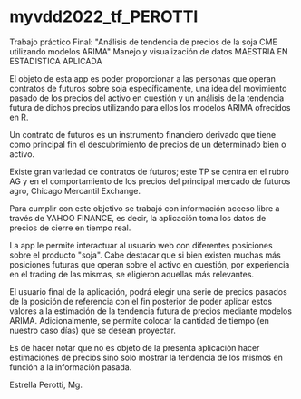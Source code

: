 # myvdd2022_tf_PEROTTI

Trabajo práctico Final: "Análisis de tendencia de precios de la soja CME utilizando modelos ARIMA"
Manejo y visualización de datos
MAESTRIA EN ESTADISTICA APLICADA

El objeto de esta app es poder proporcionar a las personas que operan contratos
de futuros sobre soja específicamente, una idea del movimiento pasado de los 
precios del activo en cuestión y un análisis de la tendencia futura de dichos
precios utilizando para ellos los modelos ARIMA ofrecidos en R. 

Un contrato de futuros es un instrumento financiero derivado que tiene como principal fin el descubrimiento de precios de un determinado bien o activo. 

Existe gran variedad de contratos de futuros; este TP se centra en el rubro AG y en el comportamiento de los precios del principal mercado de futuros agro, Chicago Mercantil Exchange. 

Para cumplir con este objetivo se trabajó con información acceso libre a través de YAHOO FINANCE, es decir, la aplicación toma los datos de precios de cierre en tiempo real. 

La app le permite interactuar al usuario web con diferentes posiciones sobre el producto "soja". Cabe destacar que si bien existen muchas más posiciones futuras que operan sobre el activo en cuestión, por experiencia en el trading de las mismas, se eligieron aquellas más relevantes. 

El usuario final de la aplicación, podrá elegir una serie de precios pasados de la posición de referencia con el fin posterior de poder aplicar estos valores a la estimación de la tendencia futura de precios mediante modelos ARIMA. Adicionalmente, se permite colocar la cantidad de tiempo (en nuestro caso días) que se desean proyectar. 

Es de hacer notar que no es objeto de la presenta aplicación hacer estimaciones de precios sino solo mostrar la tendencia de los mismos en función a la información pasada. 


Estrella Perotti, Mg. 






